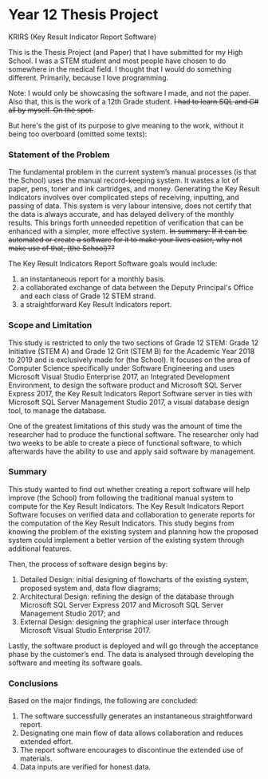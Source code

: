 # Year 12 Thesis Project
KRIRS (Key Result Indicator Report Software)

This is the Thesis Project (and Paper) that I have submitted for my High School. I was a STEM student and most people have chosen to do somewhere in the medical field. I thought that I would do something different. Primarily, because I love programming.

Note: I would only be showcasing the software I made, and not the paper.
Also that, this is the work of a 12th Grade student. ~~I had to learn SQL and C# all by myself. On the spot.~~

But here's the gist of its purpose to give meaning to the work, without it being too overboard (omitted some texts):

### Statement of the Problem
The fundamental problem in the current system’s manual processes (is that the School) uses the manual record-keeping system. It wastes a lot of paper, pens, toner and ink cartridges, and money. Generating the Key Result Indicators involves over complicated steps of receiving, inputting, and passing of data. This system is very labour intensive, does not certify that the data is always accurate, and has delayed delivery of the monthly results. This brings forth unneeded repetition of verification that can be enhanced with a simpler, more effective system.
~~In summary: If it can be automated or create a software for it to make your lives easier, why not make use of that, (the School)??~~

The Key Result Indicators Report Software goals would include:
  1. an instantaneous report for a monthly basis.
  2. a collaborated exchange of data between the Deputy Principal's Office and each class of Grade 12 STEM strand.
  3. a straightforward Key Result Indicators report.

### Scope and Limitation
This study is restricted to only the two sections of Grade 12 STEM: Grade 12 Initiative (STEM A) and Grade 12 Grit (STEM B) for the Academic Year 2018 to 2019 and is exclusively made for (the School). It focuses on the area of Computer Science specifically under Software Engineering and uses Microsoft Visual Studio Enterprise 2017, an Integrated Development Environment, to design the software product and Microsoft SQL Server Express 2017, the Key Result Indicators Report Software server in ties with Microsoft SQL Server Management Studio 2017, a visual database design tool, to manage the database.
  
  One of the greatest limitations of this study was the amount of time the researcher had to produce the functional software. The researcher only had two weeks to be able to create a piece of functional software, to which afterwards have the ability to use and apply said software by management.

### Summary
This study wanted to find out whether creating a report software will help improve (the School) from following the traditional manual system to compute for the Key Result Indicators. The Key Result Indicators Report Software focuses on verified data and collaboration to generate reports for the computation of the Key Result Indicators. This study begins from knowing the problem of the existing system and planning how the proposed system could implement a better version of the existing system through additional features. 

Then, the process of software design begins by:
   1. Detailed Design: initial designing of flowcharts of the existing system, proposed system and, data flow diagrams;
   2. Architectural Design: refining the design of the database through Microsoft SQL Server Express 2017 and Microsoft SQL Server Management Studio 2017; and
   3. External Design: designing the graphical user interface through Microsoft Visual Studio Enterprise 2017.

   Lastly, the software product is deployed and will go through the acceptance phase by the customer’s end. The data is analysed through developing the software and meeting its software goals.

### Conclusions
Based on the major findings, the following are concluded:
  1. The software successfully generates an instantaneous straightforward report.
  2. Designating one main flow of data allows collaboration and reduces extended effort.
  3. The report software encourages to discontinue the extended use of materials.
  4. Data inputs are verified for honest data.
